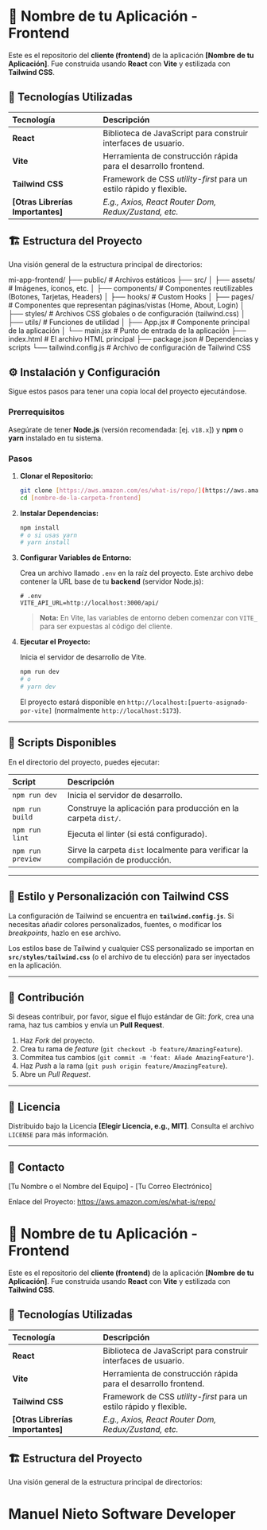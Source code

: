 # 🚀 Nombre de tu Aplicación - Frontend

Este es el repositorio del **cliente (frontend)** de la aplicación **[Nombre de tu Aplicación]**. Fue construida usando **React** con **Vite** y estilizada con **Tailwind CSS**.

## 🌟 Tecnologías Utilizadas

| Tecnología | Descripción |
| :--- | :--- |
| **React** | Biblioteca de JavaScript para construir interfaces de usuario. |
| **Vite** | Herramienta de construcción rápida para el desarrollo frontend. |
| **Tailwind CSS** | Framework de CSS *utility-first* para un estilo rápido y flexible. |
| **[Otras Librerías Importantes]** | *E.g., Axios, React Router Dom, Redux/Zustand, etc.* |

## 🏗️ Estructura del Proyecto

Una visión general de la estructura principal de directorios:

mi-app-frontend/
├── public/                \# Archivos estáticos
├── src/
│   ├── assets/            \# Imágenes, íconos, etc.
│   ├── components/        \# Componentes reutilizables (Botones, Tarjetas, Headers)
│   ├── hooks/             \# Custom Hooks
│   ├── pages/             \# Componentes que representan páginas/vistas (Home, About, Login)
│   ├── styles/            \# Archivos CSS globales o de configuración (tailwind.css)
│   ├── utils/             \# Funciones de utilidad
│   ├── App.jsx            \# Componente principal de la aplicación
│   └── main.jsx           \# Punto de entrada de la aplicación
├── index.html             \# El archivo HTML principal
├── package.json           \# Dependencias y scripts
└── tailwind.config.js     \# Archivo de configuración de Tailwind CSS

## ⚙️ Instalación y Configuración

Sigue estos pasos para tener una copia local del proyecto ejecutándose.

### **Prerrequisitos**

Asegúrate de tener **Node.js** (versión recomendada: [ej. `v18.x`]) y **npm** o **yarn** instalado en tu sistema.

### **Pasos**

1.  **Clonar el Repositorio:**
    ```bash
    git clone [https://aws.amazon.com/es/what-is/repo/](https://aws.amazon.com/es/what-is/repo/)
    cd [nombre-de-la-carpeta-frontend]
    ```

2.  **Instalar Dependencias:**
    ```bash
    npm install
    # o si usas yarn
    # yarn install

3.  **Configurar Variables de Entorno:**

    Crea un archivo llamado `.env` en la raíz del proyecto. Este archivo debe contener la URL base de tu **backend** (servidor Node.js):

    ```
    # .env
    VITE_API_URL=http://localhost:3000/api/
    ```

    > **Nota:** En Vite, las variables de entorno deben comenzar con `VITE_` para ser expuestas al código del cliente.

4.  **Ejecutar el Proyecto:**

    Inicia el servidor de desarrollo de Vite.

    ```bash
    npm run dev
    # o
    # yarn dev
    ```

    El proyecto estará disponible en `http://localhost:[puerto-asignado-por-vite]` (normalmente `http://localhost:5173`).

---

## 📜 Scripts Disponibles

En el directorio del proyecto, puedes ejecutar:

| Script | Descripción |
| :--- | :--- |
| `npm run dev` | Inicia el servidor de desarrollo. |
| `npm run build` | Construye la aplicación para producción en la carpeta `dist/`. |
| `npm run lint` | Ejecuta el linter (si está configurado). |
| `npm run preview` | Sirve la carpeta `dist` localmente para verificar la compilación de producción. |

---

## 🎨 Estilo y Personalización con Tailwind CSS

La configuración de Tailwind se encuentra en **`tailwind.config.js`**. Si necesitas añadir colores personalizados, fuentes, o modificar los *breakpoints*, hazlo en ese archivo.

Los estilos base de Tailwind y cualquier CSS personalizado se importan en **`src/styles/tailwind.css`** (o el archivo de tu elección) para ser inyectados en la aplicación.

---

## 🤝 Contribución

Si deseas contribuir, por favor, sigue el flujo estándar de Git: *fork*, crea una rama, haz tus cambios y envía un **Pull Request**.

1.  Haz *Fork* del proyecto.
2.  Crea tu rama de *feature* (`git checkout -b feature/AmazingFeature`).
3.  Commitea tus cambios (`git commit -m 'feat: Añade AmazingFeature'`).
4.  Haz *Push* a la rama (`git push origin feature/AmazingFeature`).
5.  Abre un *Pull Request*.

---

## 📄 Licencia

Distribuido bajo la Licencia **[Elegir Licencia, e.g., MIT]**. Consulta el archivo `LICENSE` para más información.

---

## 📧 Contacto

[Tu Nombre o el Nombre del Equipo] - [Tu Correo Electrónico]

Enlace del Proyecto: https://aws.amazon.com/es/what-is/repo/


# 🚀 Nombre de tu Aplicación - Frontend

Este es el repositorio del **cliente (frontend)** de la aplicación **[Nombre de tu Aplicación]**. Fue construida usando **React** con **Vite** y estilizada con **Tailwind CSS**.

## 🌟 Tecnologías Utilizadas

| Tecnología | Descripción |
| :--- | :--- |
| **React** | Biblioteca de JavaScript para construir interfaces de usuario. |
| **Vite** | Herramienta de construcción rápida para el desarrollo frontend. |
| **Tailwind CSS** | Framework de CSS *utility-first* para un estilo rápido y flexible. |
| **[Otras Librerías Importantes]** | *E.g., Axios, React Router Dom, Redux/Zustand, etc.* |

## 🏗️ Estructura del Proyecto

Una visión general de la estructura principal de directorios:


# Manuel Nieto Software Developer

